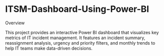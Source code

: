 # ITSM-Dashboard-Using-Power-BI

Overview

This project provides an interactive Power BI dashboard that visualizes key metrics of IT incident management. It features an incident summary, reassignment analysis, urgency and priority filters, and monthly trends to help IT teams make data-driven decisions.





